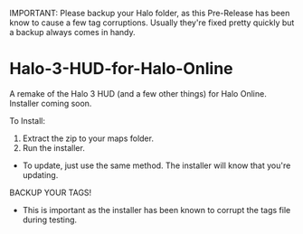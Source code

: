 
IMPORTANT: Please backup your Halo folder, as this Pre-Release has been know to cause a few tag corruptions. 
Usually they're fixed pretty quickly but a backup always comes in handy.

# Halo-3-HUD-for-Halo-Online
A remake of the Halo 3 HUD (and a few other things) for Halo Online. Installer coming soon.

To Install:
1. Extract the zip to your maps folder.
2. Run the installer.

- To update, just use the same method. The installer will know that you're updating.

BACKUP YOUR TAGS!
- This is important as the installer has been known to corrupt the tags file during testing.